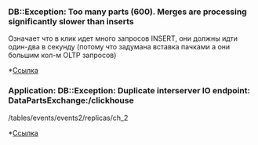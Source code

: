 
### DB::Exception: Too many parts (600). Merges are processing significantly slower than inserts

Означает что в клик идет много запросов INSERT, они должны идти один-два в секунду (потому что задумана вставка пачками а они большим кол-м OLTP запросов)

*[Ссылка](https://clickhouse.com/docs/ru/introduction/performance#:~:text=%D0%9F%D1%80%D0%BE%D0%BF%D1%83%D1%81%D0%BA%D0%BD%D0%B0%D1%8F%20%D1%81%D0%BF%D0%BE%D1%81%D0%BE%D0%B1%D0%BD%D0%BE%D1%81%D1%82%D1%8C%20%D0%BF%D1%80%D0%B8%20%D0%BE%D0%B1%D1%80%D0%B0%D0%B1%D0%BE%D1%82%D0%BA%D0%B5%20%D0%BC%D0%BD%D0%BE%D0%B3%D0%BE%D1%87%D0%B8%D1%81%D0%BB%D0%B5%D0%BD%D0%BD%D1%8B%D1%85,%D0%B2%20%D1%81%D0%B5%D0%BA%D1%83%D0%BD%D0%B4%D1%83%20%D0%BD%D0%B0%20%D0%BE%D0%B4%D0%BD%D0%BE%D0%BC%20%D1%81%D0%B5%D1%80%D0%B2%D0%B5%D1%80%D0%B5.)

### Application: DB::Exception: Duplicate interserver IO endpoint: DataPartsExchange:/clickhouse
/tables/events/events2/replicas/ch_2

*[Ссылка](https://clickhouse.com/docs/en/engines/table-engines/mergetree-family/replication#recovery-after-failures)